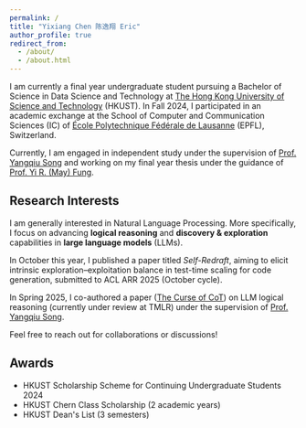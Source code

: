 ```yaml
---
permalink: /
title: "Yixiang Chen 陈逸翔 Eric"
author_profile: true
redirect_from: 
  - /about/
  - /about.html
---
```


I am currently a final year undergraduate student pursuing a Bachelor of Science in Data Science and Technology at [The Hong Kong University of Science and Technology](https://hkust.edu.hk/) (HKUST).
In Fall 2024, I participated in an academic exchange at the School of Computer and Communication Sciences (IC) of [École Polytechnique Fédérale de Lausanne](https://www.epfl.ch/) (EPFL), Switzerland.

Currently, I am engaged in independent study under the supervision of [Prof. Yangqiu Song](https://www.cse.ust.hk/~yqsong/) and working on my final year thesis under the guidance of [Prof. Yi R. (May) Fung](https://mayrfung.github.io/).


Research Interests
------

I am generally interested in Natural Language Processing. More specifically, I focus on advancing **logical reasoning**  and **discovery & exploration** capabilities in **large language models** (LLMs). 

In October this year, I published a paper titled *Self-Redraft*, aiming to elicit intrinsic exploration–exploitation balance in test-time scaling for code generation, submitted to ACL ARR 2025 (October cycle).

In Spring 2025, I co-authored a paper ([The Curse of CoT](https://arxiv.org/pdf/2504.05081)) on LLM logical reasoning (currently under review at TMLR) under the supervision of [Prof. Yangqiu Song](https://www.cse.ust.hk/~yqsong/).

Feel free to reach out for collaborations or discussions!

Awards
------

- HKUST Scholarship Scheme for Continuing Undergraduate Students 2024
- HKUST Chern Class Scholarship (2 academic years)
- HKUST Dean's List (3 semesters)